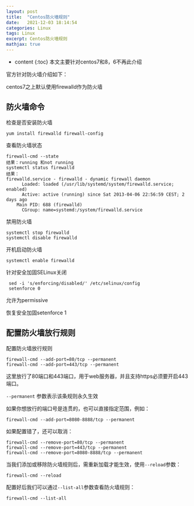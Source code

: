 ```yaml
---
layout: post
title:  "Centos防火墙规则"
date:   2021-12-03 18:14:54
categories: Linux
tags: Linux
excerpt: Centos防火墙规则
mathjax: true
---
```


* content
{:toc}
本文主要针对centos7和8，6不再此介绍

官方针对防火墙介绍如下：

[https://access.redhat.com/documentation/zh-cn/red_hat_enterprise_linux/7/html/security_guide/sec-using_firewalls#sec-Comparison_of_Firewalld_to_system-config-firewall_and_iptables]: https://access.redhat.com/documentation/zh-cn/red_hat_enterprise_linux/7/html/security_guide/sec-using_firewalls#sec-Comparison_of_Firewalld_to_system-config-fi

centos7之上默认使用firewalld作为防火墙

## 防火墙命令

检查是否安装防火墙

```
yum install firewalld firewall-config
```

查看防火墙状态

```
firewall-cmd --state
结果：running 和not running
systemctl status firewalld
结果：
firewalld.service - firewalld - dynamic firewall daemon
	  Loaded: loaded (/usr/lib/systemd/system/firewalld.service; enabled)
	  Active: active (running) since Sat 2013-04-06 22:56:59 CEST; 2 days ago
	Main PID: 688 (firewalld)
	  CGroup: name=systemd:/system/firewalld.service
```

禁用防火墙

```
systemctl stop firewalld
systemctl disable firewalld
```

开机启动防火墙

```
systemctl enable firewalld
```

针对安全加固SELinux关闭

```
 sed -i 's/enforcing/disabled/' /etc/selinux/config
 setenforce 0
```

允许为permissive

恢复安全加固setenforce 1



## 配置防火墙放行规则

配置防火墙放行规则

```
firewall-cmd --add-port=80/tcp --permanent 
firewall-cmd --add-port=443/tcp --permanent
```

这里放行了80端口和443端口，用于web服务器，并且支持https必须要开启443端口。

`--permanent` 参数表示该条规则永久生效

如果你想放行的端口号是连贯的，也可以直接指定范围，例如：

```
firewall-cmd --add-port=8080-8888/tcp --permanent
```

如果配置错了，还可以取消：

```
firewall-cmd --remove-port=80/tcp --permanent
firewall-cmd --remove-port=443/tcp --permanent
firewall-cmd --remove-port=8080-8888/tcp --permanent
```

当我们添加或移除防火墙规则后，需重新加载才能生效，使用`--reload`参数：

```
firewall-cmd --reload
```

配置好后我们可以通过`--list-all`参数查看防火墙规则：

```
firewall-cmd --list-all
```

